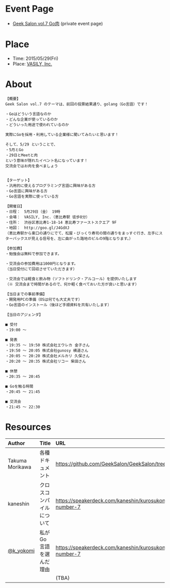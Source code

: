# Event Page

- [Geek Salon vol.7 Go肉](https://www.facebook.com/events/1436371999990867/) (private event page)


# Place

- Time: 2015/05/29(Fri)
- Place: [VASILY, Inc.](http://vasily.jp/)

# About

```
【概要】
Geek Salon vol.7 のテーマは、前回の投票結果通り、golang（Go言語）です！

・Goはどういう言語なのか
・どんな企業が使っているのか
・どういった用途で使われているのか

実際にGoを採用・利用している企業様に聞いてみたいと思います！

そして、5/29 ということで、
・5月とGo
・29日とMeetと肉
という意味が隠れたイベント名になっています！
交流会ではお肉を食べましょう


【ターゲット】
・汎用的に使えるプログラミング言語に興味がある方
・Go言語に興味がある方
・Go言語を実際に使っている方

【開催日】
・日程：　5月29日（金） 19時
・会場：　VASILY, Inc.（恵比寿駅 徒歩8分）
・住所：　渋谷区恵比寿1-18-14 恵比寿ファーストスクエア 9F
・地図：　http://goo.gl/J4GdXJ
（恵比寿駅から東口の通りにでて、松屋・びっくり寿司の間の通りをまっすぐ行き、左手にスターバックスが見える信号を、左に曲がった路地のビルの9階となります。）

【参加費】
・勉強会は無料で参加できます。

・交流会の参加費用は1000円となります。
（当日受付にて回収させていただきます）

・交流会では軽食と飲み物（ソフトドリンク・アルコール）を提供いたします
（※ 交流会まで時間があるので、何か軽く食べておいた方が良いと思います）

【当日までの事前準備】
・開発用PCの準備（OSは何でも大丈夫です）
・Go言語のインストール（後ほど手順資料を共有いたします）

【当日のアジェンダ】

■ 受付
・19:00 〜

■ 発表
・19:35 〜 19:50 株式会社エウレカ 金子さん
・19:50 〜 20:05 株式会社gunosy 横道さん
・20:05 〜 20:20 株式会社メルカリ 久保さん
・20:20 〜 20:35 株式会社リコー 柴田さん

■ 休憩
・20:35 〜 20:45

■ Goを触る時間
・20:45 〜 21:45

■ 交流会
・21:45 〜 22:30
```


# Resources


|Author|Title|URL|
|:--|:--|:--|
|Takuma Morikawa|各種ドキュメント|https://github.com/GeekSalon/GeekSalon/tree/master/2015/vol.7/docs|
|kaneshin|クロスコンパイルについて|https://speakerdeck.com/kaneshin/kurosukonpairunituite-geeksalon-number-7|
|[@k_yokomi](https://twitter.com/k_yokomi)|私がGo言語を選んだ理由|https://speakerdeck.com/kaneshin/kurosukonpairunituite-geeksalon-number-7|
|||(TBA)|
